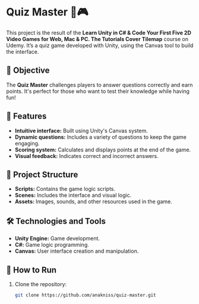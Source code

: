 # Quiz Master 🧠🎮

This project is the result of the **Learn Unity in C# & Code Your First Five 2D Video Games for Web, Mac & PC. The Tutorials Cover Tilemap** course on Udemy. It’s a quiz game developed with Unity, using the Canvas tool to build the interface.

## 🎯 Objective

The **Quiz Master** challenges players to answer questions correctly and earn points. It's perfect for those who want to test their knowledge while having fun!

## 🚀 Features

- **Intuitive interface:** Built using Unity's Canvas system.  
- **Dynamic questions:** Includes a variety of questions to keep the game engaging.  
- **Scoring system:** Calculates and displays points at the end of the game.  
- **Visual feedback:** Indicates correct and incorrect answers.  

## 📂 Project Structure

- **Scripts:** Contains the game logic scripts.  
- **Scenes:** Includes the interface and visual logic.  
- **Assets:** Images, sounds, and other resources used in the game.  

## 🛠️ Technologies and Tools

- **Unity Engine:** Game development.  
- **C#:** Game logic programming.  
- **Canvas:** User interface creation and manipulation.  

## 📖 How to Run

1. Clone the repository:  
   ```bash
   git clone https://github.com/anakniss/quiz-master.git
